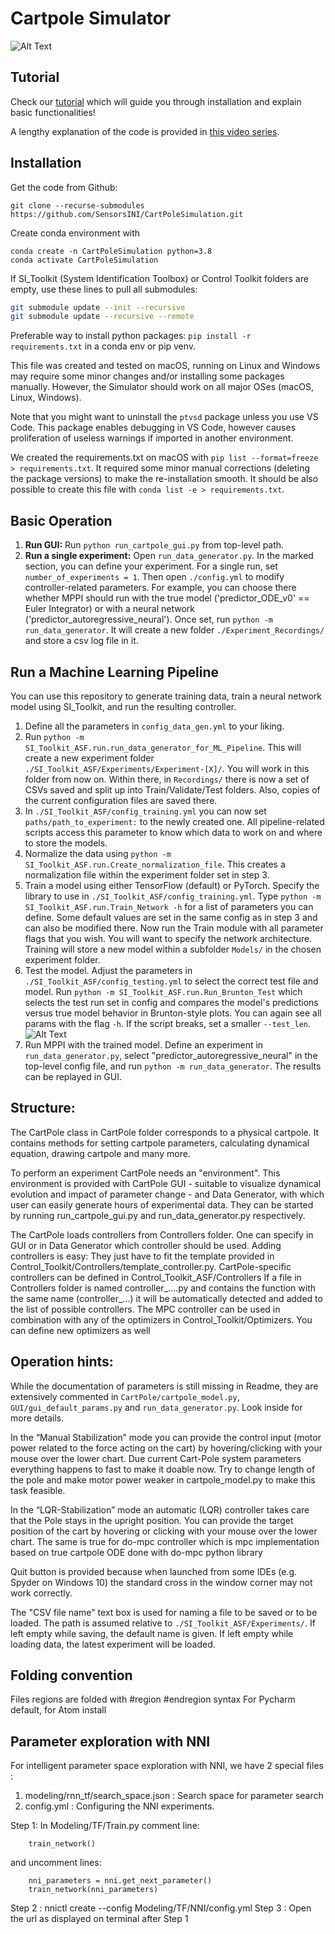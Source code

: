 # Cartpole Simulator

![Alt Text](https://raw.githubusercontent.com/SensorsINI/CartPoleSimulation/master/others/Media/CartPoleSimulator.gif "CartPole Simulator Demo")

## Tutorial
Check our [tutorial](https://youtu.be/ad3t2cUHbts "LTC Tutorial CartPoleSimulator") which will guide you through installation and explain basic functionalities!

A lengthy explanation of the code is provided in [this video series](https://www.youtube.com/playlist?list=PLelUYMyCiZG9Xjq7fEk0fay9ZB3RdXh9m "CartPoleSimulation Repository Walkthrough").

## Installation

Get the code from Github:

	git clone --recurse-submodules https://github.com/SensorsINI/CartPoleSimulation.git

Create conda environment with 

	conda create -n CartPoleSimulation python=3.8
    conda activate CartPoleSimulation

If  SI_Toolkit (System Identification Toolbox) or Control Toolkit folders are empty, use these lines to pull all submodules:
```bash
git submodule update --init --recursive
git submodule update --recursive --remote
```

Preferable way to install python packages:
`pip install -r requirements.txt` in a conda env or pip venv.

This file was created and tested on macOS,
running on Linux and Windows may require some minor changes
and/or installing some packages manually.
However, the Simulator should work on all major OSes (macOS, Linux, Windows).

Note that you might want to uninstall the `ptvsd` package
unless you use VS Code. This package enables debugging in VS Code,
however causes proliferation of useless warnings if imported in another environment.

We created the requirements.txt
on macOS with `pip list --format=freeze > requirements.txt`.
It required some minor manual corrections (deleting the package versions) to make the re-installation smooth.
It should be also possible to create this file with `conda list -e > requirements.txt`.

## Basic Operation
1. **Run GUI:** Run `python run_cartpole_gui.py` from top-level path.
2. **Run a single experiment:** Open `run_data_generator.py`. In the marked section, you can define your experiment. For a single run, set `number_of_experiments = 1`. Then open `./config.yml` to modify controller-related parameters. For example, you can choose there whether MPPI should run with the true model ('predictor_ODE_v0' == Euler Integrator) or with a neural network ('predictor_autoregressive_neural'). Once set, run `python -m run_data_generator`. It will create a new folder `./Experiment_Recordings/` and store a csv log file in it.

## Run a Machine Learning Pipeline

You can use this repository to generate training data, train a neural network model using SI_Toolkit, and run the resulting controller.

1. Define all the parameters in `config_data_gen.yml` to your liking.
2. Run `python -m SI_Toolkit_ASF.run.run_data_generator_for_ML_Pipeline`. This will create a new experiment folder `./SI_Toolkit_ASF/Experiments/Experiment-[X]/`. You will work in this folder from now on. Within there, in `Recordings/` there is now a set of CSVs saved and split up into Train/Validate/Test folders. Also, copies of the current configuration files are saved there.
3. In `./SI_Toolkit_ASF/config_training.yml` you can now set `paths/path_to_experiment:` to the newly created one. All pipeline-related scripts access this parameter to know which data to work on and where to store the models.
4. Normalize the data using `python -m SI_Toolkit_ASF.run.Create_normalization_file`. This creates a normalization file within the experiment folder set in step 3.
5. Train a model using either TensorFlow (default) or PyTorch. Specify the library to use in `./SI_Toolkit_ASF/config_training.yml`. Type `python -m SI_Toolkit_ASF.run.Train_Network -h` for a list of parameters you can define. Some default values are set in the same config as in step 3 and can also be modified there. Now run the Train module with all parameter flags that you wish. You will want to specify the network architecture. Training will store a new model within a subfolder `Models/` in the chosen experiment folder.
6. Test the model. Adjust the parameters in `./SI_Toolkit_ASF/config_testing.yml` to select the correct test file and model. Run `python -m SI_Toolkit_ASF.run.Run_Brunton_Test` which selects the test run set in config and compares the model's predictions versus true model behavior in Brunton-style plots. You can again see all params with the flag `-h`. If the script breaks, set a smaller `--test_len`.
   ![Alt Text](https://raw.githubusercontent.com/SensorsINI/CartPoleSimulation/master/others/Media/Brunton.gif "Brunton plots Demo")
7. Run MPPI with the trained model. Define an experiment in `run_data_generator.py`, select "predictor_autoregressive_neural" in the top-level config file, and run `python -m run_data_generator`. The results can be replayed in GUI.

## Structure:

The CartPole class in CartPole folder corresponds to a physical cartpole.
It contains methods for setting cartpole parameters, calculating dynamical equation, drawing cartpole and many more.

To perform an experiment CartPole needs an "environment". This environment is provided with CartPole GUI - suitable to visualize dynamical evolution and impact of parameter change -
and Data Generator, with which user can easily generate hours of experimental data. 
  They can be started by running run_cartpole_gui.py and run_data_generator.py respectively.

The CartPole loads controllers from Controllers folder.
One can specify in GUI or in Data Generator which controller should be used.
Adding controllers is easy:
They just have to fit the template provided in Control_Toolkit/Controllers/template_controller.py.
CartPole-specific controllers can be defined in Control_Toolkit_ASF/Controllers
If a file in Controllers folder is named controller_....py and contains the function with the same name (controller_...)
it will be automatically detected and added to the list of possible controllers.
The MPC controller can be used in combination with any of the optimizers in Control_Toolkit/Optimizers. You can define new optimizers as well

## Operation hints:
  
While the documentation of parameters is still missing in Readme,
they are extensively commented in `CartPole/cartpole_model.py`, `GUI/gui_default_params.py` and `run_data_generator.py`. Look inside for more details.

In the “Manual Stabilization” mode you can provide the control input (motor power related to the force acting on the cart)
by hovering/clicking with your mouse over the lower chart.
Due current Cart-Pole system parameters everything happens to fast to make it doable now.
Try to change length of the pole and make motor power weaker in cartpole_model.py to make this task feasible.

In the “LQR-Stabilization” mode an automatic (LQR) controller takes care that the Pole stays in the upright position.
You can provide the target position of the cart by hovering or clicking with your mouse over the lower chart.
The same is true for do-mpc controller which is mpc implementation based on true cartpole ODE
done with do-mpc python library

Quit button is provided
because when launched from some IDEs (e.g. Spyder on Windows 10)
the standard cross in the window corner may not work correctly.

The "CSV file name" text box is used for naming a file to be saved or to be loaded. The path is assumed relative to `./SI_Toolkit_ASF/Experiments/`. If left empty while saving, the default name is given. If left empty while loading data, the latest experiment will be loaded.

## Folding convention
Files regions are folded with #region #endregion syntax
For Pycharm default, for Atom install

## Parameter exploration with NNI

For intelligent parameter space exploration with NNI, we have 2 special files : 

1. modeling/rnn_tf/search_space.json : Search space for parameter search
2. config.yml : Configuring the NNI experiments. 


Step 1: In Modeling/TF/Train.py comment line:

        train_network()

and uncomment lines:

        nni_parameters = nni.get_next_parameter()
        train_network(nni_parameters)

Step 2 : nnictl create --config Modeling/TF/NNI/config.yml
Step 3 : Open the url as displayed on terminal after Step 1

